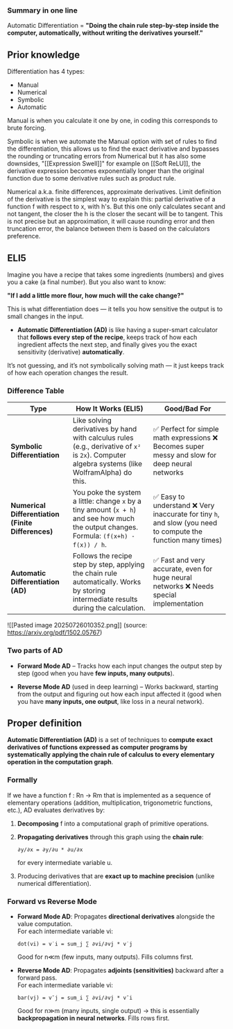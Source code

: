 ### Summary in one line

Automatic Differentiation = **"Doing the chain rule step-by-step inside the computer, automatically, without writing the derivatives yourself."**

## Prior knowledge

Differentiation has 4 types:
- Manual
- Numerical
- Symbolic
- Automatic

Manual is when you calculate it one by one, in coding this corresponds to brute forcing. 

Symbolic is when we automate the Manual option with set of rules to find the differentiation, this allows us to find the exact derivative and bypasses the rounding or truncating errors from Numerical but it has also some downsides,  "[[Expression Swell]]" for example on [[Soft ReLU]], the derivative expression becomes exponentially longer than the original function due to some derivative rules such as product rule.

Numerical a.k.a. finite differences, approximate derivatives. Limit definition of the derivative is the simplest way to explain this: partial derivative of a function f with respect to x, with h's. But this one only calculates secant and not tangent, the closer the h is the closer the secant will be to tangent. This is not precise but an approximation, it will cause rounding error and then truncation error, the balance between them is based on the calculators preference.

## ELI5

Imagine you have a recipe that takes some ingredients (numbers) and gives you a cake (a final number). But you also want to know:

**"If I add a little more flour, how much will the cake change?"**

This is what differentiation does — it tells you how sensitive the output is to small changes in the input.

- **Automatic Differentiation (AD)** is like having a super-smart calculator that **follows every step of the recipe**, keeps track of how each ingredient affects the next step, and finally gives you the exact sensitivity (derivative) **automatically**.

It’s not guessing, and it’s not symbolically solving math — it just keeps track of how each operation changes the result.

### Difference Table

| **Type**                                           | **How It Works (ELI5)**                                                                                                                        | **Good/Bad For**                                                                                            |
| -------------------------------------------------- | ---------------------------------------------------------------------------------------------------------------------------------------------- | ----------------------------------------------------------------------------------------------------------- |
| **Symbolic Differentiation**                       | Like solving derivatives by hand with calculus rules (e.g., derivative of `x²` is `2x`). Computer algebra systems (like WolframAlpha) do this. | ✅ Perfect for simple math expressions ❌ Becomes super messy and slow for deep neural networks               |
| **Numerical Differentiation (Finite Differences)** | You poke the system a little: change `x` by a tiny amount (`x + h`) and see how much the output changes. Formula: `(f(x+h) - f(x)) / h`.       | ✅ Easy to understand ❌ Very inaccurate for tiny `h`, and slow (you need to compute the function many times) |
| **Automatic Differentiation (AD)**                 | Follows the recipe step by step, applying the chain rule automatically. Works by storing intermediate results during the calculation.          | ✅ Fast and very accurate, even for huge neural networks ❌ Needs special implementation                      |

![[Pasted image 20250726010352.png]]
(source: https://arxiv.org/pdf/1502.05767)

### Two parts of AD

- **Forward Mode AD** – Tracks how each input changes the output step by step (good when you have **few inputs, many outputs**).

- **Reverse Mode AD** (used in deep learning) – Works backward, starting from the output and figuring out how each input affected it (good when you have **many inputs, one output**, like loss in a neural network).

## Proper definition

**Automatic Differentiation (AD)** is a set of techniques to **compute exact derivatives of functions expressed as computer programs by systematically applying the chain rule of calculus to every elementary operation in the computation graph**.

### Formally

If we have a function f : Rn → Rm that is implemented as a sequence of elementary operations (addition, multiplication, trigonometric functions, etc.), AD evaluates derivatives by:

1. **Decomposing** f into a computational graph of primitive operations.
2. **Propagating derivatives** through this graph using the **chain rule**:
	
	   ∂y/∂x = ∂y/∂u * ∂u/∂x
    
    for every intermediate variable u.
3. Producing derivatives that are **exact up to machine precision** (unlike numerical differentiation).

### **Forward vs Reverse Mode**

- **Forward Mode AD**: Propagates **directional derivatives** alongside the value computation.  
    For each intermediate variable vi:
    
      dot(vi) = v˙i = sum_j ∑ ∂vi/∂vj * v˙j 
    
    Good for n≪m (few inputs, many outputs). Fills columns first.
    
- **Reverse Mode AD**: Propagates **adjoints (sensitivities)** backward after a forward pass.  
    For each intermediate variable vi:
    
      bar(vj) = vˉj = sum_i ∑ ∂vi/∂vj * vˉi 
    
    Good for n≫m (many inputs, single output) → this is essentially **backpropagation in neural networks**. Fills rows first.
